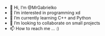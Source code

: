- 👋 Hi, I’m @MrGabrielko
- 👀 I’m interested in programming xd
- 🌱 I’m currently learning C++ and Python
- 💞️ I’m looking to collaborate on small projects
- 📫 How to reach me ... :)

<!---
MrGabrielko/MrGabrielko is a ✨ special ✨ repository because its `README.md` (this file) appears on your GitHub profile.
You can click the Preview link to take a look at your changes.
--->
